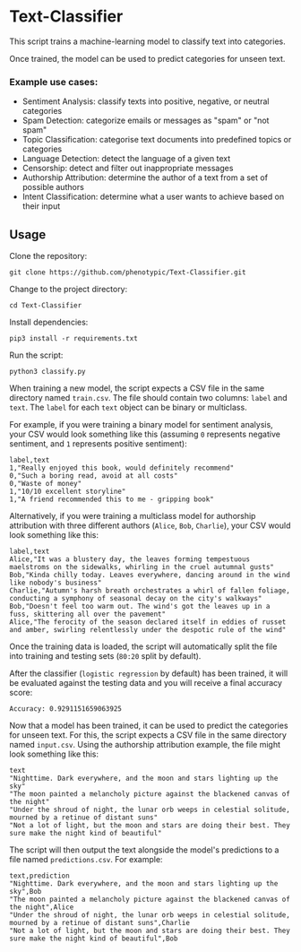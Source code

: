 # Text-Classifier

This script trains a machine-learning model to classify text into categories. 

Once trained, the model can be used to predict categories for unseen text.

### Example use cases:

- Sentiment Analysis: classify texts into positive, negative, or neutral categories
- Spam Detection: categorize emails or messages as "spam" or "not spam"
- Topic Classification: categorise text documents into predefined topics or categories
- Language Detection: detect the language of a given text
- Censorship: detect and filter out inappropriate messages
- Authorship Attribution: determine the author of a text from a set of possible authors
- Intent Classification: determine what a user wants to achieve based on their input

## Usage

Clone the repository:
```
git clone https://github.com/phenotypic/Text-Classifier.git
```

Change to the project directory:
```
cd Text-Classifier
```

Install dependencies:
```
pip3 install -r requirements.txt
```

Run the script:
```
python3 classify.py
```

When training a new model, the script expects a CSV file in the same directory named `train.csv`. The file should contain two columns: `label` and `text`. The `label` for each `text` object can be binary or multiclass.

For example, if you were training a binary model for sentiment analysis, your CSV would look something like this (assuming `0` represents negative sentiment, and `1` represents positive sentiment):

```
label,text
1,"Really enjoyed this book, would definitely recommend"
0,"Such a boring read, avoid at all costs"
0,"Waste of money"
1,"10/10 excellent storyline"
1,"A friend recommended this to me - gripping book"
```

Alternatively, if you were training a multiclass model for authorship attribution with three different authors (`Alice`, `Bob`, `Charlie`), your CSV would look something like this:

```
label,text
Alice,"It was a blustery day, the leaves forming tempestuous maelstroms on the sidewalks, whirling in the cruel autumnal gusts"
Bob,"Kinda chilly today. Leaves everywhere, dancing around in the wind like nobody's business"
Charlie,"Autumn's harsh breath orchestrates a whirl of fallen foliage, conducting a symphony of seasonal decay on the city's walkways"
Bob,"Doesn't feel too warm out. The wind's got the leaves up in a fuss, skittering all over the pavement"
Alice,"The ferocity of the season declared itself in eddies of russet and amber, swirling relentlessly under the despotic rule of the wind"
```

Once the training data is loaded, the script will automatically split the file into training and testing sets (`80:20` split by default).

After the classifier (`logistic regression` by default) has been trained, it will be evaluated against the testing data and you will receive a final accuracy score:

```
Accuracy: 0.9291151659063925
```

Now that a model has been trained, it can be used to predict the categories for unseen text. For this, the script expects a CSV file in the same directory named `input.csv`. Using the authorship attribution example, the file might look something like this:

```
text
"Nighttime. Dark everywhere, and the moon and stars lighting up the sky"
"The moon painted a melancholy picture against the blackened canvas of the night"
"Under the shroud of night, the lunar orb weeps in celestial solitude, mourned by a retinue of distant suns"
"Not a lot of light, but the moon and stars are doing their best. They sure make the night kind of beautiful"
```

The script will then output the text alongside the model's predictions to a file named `predictions.csv`. For example:

```
text,prediction
"Nighttime. Dark everywhere, and the moon and stars lighting up the sky",Bob
"The moon painted a melancholy picture against the blackened canvas of the night",Alice
"Under the shroud of night, the lunar orb weeps in celestial solitude, mourned by a retinue of distant suns",Charlie
"Not a lot of light, but the moon and stars are doing their best. They sure make the night kind of beautiful",Bob
```
